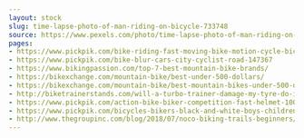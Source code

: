 ```yaml
---
layout: stock
slug: time-lapse-photo-of-man-riding-on-bicycle-733748
source: https://www.pexels.com/photo/time-lapse-photo-of-man-riding-on-bicycle-733748/
pages:
- https://www.pickpik.com/bike-riding-fast-moving-bike-motion-cycle-bicycle-55544
- https://www.pickpik.com/bike-blur-cars-city-cyclist-road-147367
- https://www.bikingpassion.com/top-7-best-mountain-bike-brands/
- https://bikexchange.com/mountain-bike/best-under-500-dollars/
- https://bikexchange.com/mountain-bike/best-mountain-bikes-under-500-dollars/
- http://biketrainerstands.com/will-a-turbo-trainer-damage-my-tyre-do-i-need-trainer-tire/
- https://www.pickpik.com/action-bike-biker-competition-fast-helmet-100038
- https://www.pickpik.com/bicycles-bikers-black-and-white-boys-children-cyclist-104743
- http://www.thegroupinc.com/blog/2018/07/noco-biking-trails-beginners/
---
```

